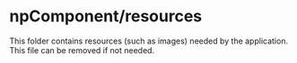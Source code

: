 # npComponent/resources

This folder contains resources (such as images) needed by the application. This file can
be removed if not needed.
